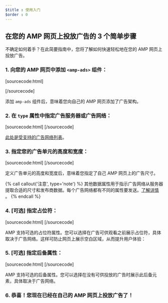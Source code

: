 ```yaml
---
$title : 使用入门
$order : 0
---
```


## 在您的 AMP 网页上投放广告的 3 个简单步骤

不确定如何着手？在此简要指南中，您将了解如何快速轻松地在您的 AMP 网页上投放广告。

###  1. 向您的 AMP 网页中添加 `<amp-ads>` 组件：

[sourcecode:html]

<script async custom-element="amp-ad" src="https://cdn.ampproject.org/v0/amp-ad-0.1.js"></script>

[/sourcecode]

 添加 `amp-ads` 组件后，意味着您向自己的 AMP 网页添加了广告架构。

###  2. 在 `type` 属性中指定广告服务器或广告网络：

[sourcecode:html]
<amp-ad
type="a9">
</amp-ad>
[/sourcecode]

[此处是受支持的广告网络列表](/zh_cn/docs/ads_analytics/ads_vendors.html)。

### 3. 指定您的广告单元的高度和宽度：

[sourcecode:html]
<amp-ad width="300"
height="250"
type="a9"
data-aax_size="300x250"
data-aax_pubname="test123"
data-aax_src="302">
</amp-ad>
[/sourcecode]

定义广告单元的高度和宽度后，意味着您指定了自己 AMP 网页上的广告尺寸。

{% call callout('注意', type='note') %}
 其他数据属性用于指示广告网络从服务器提取合适的尺寸和发布商数据。每个广告网络都有不同的属性要发送。[了解详情](/zh_cn/docs/ads_analytics/ads_vendors.html)
。 {% endcall %}

###  4. [可选] 指定占位符：

[sourcecode:html]
<amp-ad width="300"
height="200"
type="doubleclick"
data-slot="/4119129/doesnt-exist">
<amp-img placeholder src="placeholder-image.jpg"></amp-img>
</amp-ad>
[/sourcecode]

AMP 支持可选的占位符属性。您可以选择在广告可供观看之前展示占位符，具体取决于广告网络。这样可防止网页上展示空白区域，从而提升用户体验：

###  5. [可选] 指定后备属性：

[sourcecode:html]
<amp-ad width="300"
height="200"
type="doubleclick"
data-slot="/4119129/doesnt-exist">
<amp-img fallback src="fallback-image.jpg"></amp-img>
</amp-ad>
[/sourcecode]

AMP 支持可选的后备属性。您可以选择在没有可供投放的广告时展示此后备元素，具体取决于广告网络。

### 6. 恭喜！您现在已经在自己的 AMP 网页上投放广告了！

